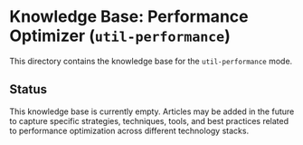 # Knowledge Base: Performance Optimizer (`util-performance`)

This directory contains the knowledge base for the `util-performance` mode.

## Status

This knowledge base is currently empty. Articles may be added in the future to capture specific strategies, techniques, tools, and best practices related to performance optimization across different technology stacks.
